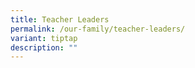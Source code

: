 ```yaml
---
title: Teacher Leaders
permalink: /our-family/teacher-leaders/
variant: tiptap
description: ""
---
```

